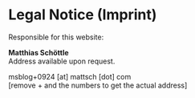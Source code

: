 # Legal Notice (Imprint)

Responsible for this website:

**Matthias Schöttle**<br>
Address available upon request.

msblog+0924 [at] mattsch [dot] com<br>
[remove + and the numbers to get the actual address]
